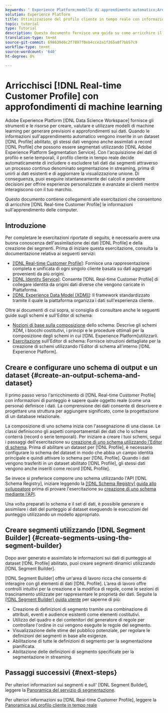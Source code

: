 ```yaml
---
keywords: ' Experience Platform;modello di apprendimento automatico;Area di lavoro dati;Profilo cliente in tempo reale;argomenti più comuni;informazioni sull''apprendimento automatico'
solution: Experience Platform
title: Ottimizzazione del profilo cliente in tempo reale con informazioni approfondite sull'apprendimento automatico
topic: tutorial
type: Tutorial
description: Questo documento fornisce una guida su come arricchire il profilo cliente in tempo reale con informazioni approfondite sull'apprendimento automatico.
translation-type: tm+mt
source-git-commit: 698639d6c2f7897f0eb4cce2a1f265a0f7bb57c9
workflow-type: tm+mt
source-wordcount: '640'
ht-degree: 0%

---
```



# Arricchisci [!DNL Real-time Customer Profile] con approfondimenti di machine learning

Adobe Experience Platform [!DNL Data Science Workspace] fornisce gli strumenti e le risorse per creare, valutare e utilizzare modelli di machine learning per generare previsioni e approfondimenti sui dati. Quando le informazioni sull&#39;apprendimento automatico vengono inserite in un dataset [!DNL Profile] abilitato, gli stessi dati vengono anche assimilati a record [!DNL Profile] che possono essere segmentati utilizzando [!DNL Adobe Experience Platform Segmentation Service]. Con l&#39;acquisizione dei dati di profilo e serie temporali, il profilo cliente in tempo reale decide automaticamente di includere o escludere tali dati dai segmenti attraverso un processo continuo denominato segmentazione in streaming, prima di unirli ai dati esistenti e di aggiornare la visualizzazione unione. Di conseguenza, puoi eseguire istantaneamente dei calcoli e prendere decisioni per offrire esperienze personalizzate e avanzate ai clienti mentre interagiscono con il tuo marchio.

Questo documento contiene collegamenti alle esercitazioni che consentono di arricchire [!DNL Real-time Customer Profile] le informazioni sull&#39;apprendimento delle computer.

## Introduzione

Per completare le esercitazioni riportate di seguito, è necessario avere una buona conoscenza dell&#39;assimilazione dei dati [!DNL Profile] e della creazione dei segmenti. Prima di iniziare questa esercitazione, consulta la documentazione relativa ai seguenti servizi:

- [[!DNL Real-time Customer Profile]](../../profile/home.md): Fornisce una rappresentazione completa e unificata di ogni singolo cliente basata su dati aggregati provenienti da più origini.
- [[!DNL Identity Service]](../../identity-service/home.md): Consente  [!DNL Real-time Customer Profile] di collegare identità da origini dati diverse che vengono caricate in Piattaforma.
- [[!DNL Experience Data Model (XDM)]](../../xdm/home.md): Il framework standardizzato tramite il quale la piattaforma organizza i dati sull&#39;esperienza cliente.

Oltre ai documenti di cui sopra, si consiglia di consultare anche le seguenti guide sugli schemi e sull&#39;Editor di schema:

- [Nozioni di base sulla composizione](../../xdm/schema/composition.md) dello schema: Descrive gli schemi XDM, i blocchi costitutivi, i principi e le procedure ottimali per la composizione degli schemi in cui  [!DNL Experience Platform]utilizzarli.
- [Esercitazione](../../xdm/tutorials/create-schema-ui.md) sull&#39;Editor di schema: Fornisce istruzioni dettagliate per la creazione di schemi utilizzando l&#39;Editor di schema all&#39;interno  [!DNL Experience Platform].

## Creare e configurare uno schema di output e un dataset {#create-an-output-schema-and-dataset}

Il primo passo verso l&#39;arricchimento di [!DNL Real-time Customer Profile] con informazioni di punteggio è sapere quale oggetto reale (come una persona) definisce i dati. La comprensione dei dati consente di descrivere e progettare una struttura per aggiungere significato, come la progettazione di un database relazionale.

La composizione di uno schema inizia con l&#39;assegnazione di una classe. Le classi definiscono gli aspetti comportamentali dei dati che lo schema conterrà (record o serie temporali). Per iniziare a creare i tuoi schemi, segui i passaggi dell&#39;esercitazione su [creazione di uno schema utilizzando l&#39;Editor di schema](../../xdm/tutorials/create-schema-ui.md). Prima di abilitare un dataset per [!DNL Profile], è necessario configurare lo schema del dataset in modo che abbia un campo identità principale e quindi attivare lo schema per [!DNL Profile]. Quando i dati vengono trasferiti in un dataset abilitato [!DNL Profile], gli stessi dati vengono anche inseriti come record [!DNL Profile].

Se invece si preferisce comporre uno schema utilizzando l&#39;API [!DNL Schema Registry], iniziare leggendo la [[!DNL Schema Registry] guida allo sviluppatore](../../xdm/api/getting-started.md) prima di provare l&#39;esercitazione su [creazione di uno schema mediante l&#39;API](../../xdm/tutorials/create-schema-api.md).

Una volta preparati lo schema e il set di dati, è possibile generare e assimilare i dati del punteggio al dataset eseguendo le esecuzioni del punteggio utilizzando un modello appropriato.

## Creare segmenti utilizzando [!DNL Segment Builder] {#create-segments-using-the-segment-builder}

Dopo aver generato e assimilato le informazioni sui dati di punteggio al dataset [!DNL Profile] abilitato, puoi creare segmenti dinamici utilizzando [!DNL Segment Builder].

[!DNL Segment Builder] offre un&#39;area di lavoro ricca che consente di interagire con gli elementi di dati [!DNL Profile]. L’area di lavoro offre controlli intuitivi per la creazione e la modifica di regole, come le sezioni di trascinamento utilizzate per rappresentare le proprietà dei dati. Seguite la [[!DNL Segment Builder] guida utente](../../segmentation/ui/segment-builder.md) per saperne di più:

- Creazione di definizioni di segmento tramite una combinazione di attributi, eventi e audience esistenti come elementi costitutivi.
- Utilizzo del quadro e dei contenitori del generatore di regole per controllare l&#39;ordine in cui vengono eseguite le regole del segmento.
- Visualizzazione delle stime del pubblico potenziale, per regolare le definizioni dei segmenti in base alle esigenze.
- Abilitazione di tutte le definizioni di segmento per la segmentazione pianificata.
- Abilitazione delle definizioni di segmento specificate per la segmentazione in streaming.

## Passaggi successivi {#next-steps}

Per ulteriori informazioni sui segmenti e sull&#39; [!DNL Segment Builder], leggere la [Panoramica del servizio di segmentazione](../../segmentation/home.md).

Per ulteriori informazioni su [!DNL Real-time Customer Profile], leggere la [Panoramica sul profilo cliente in tempo reale](../../profile/home.md)